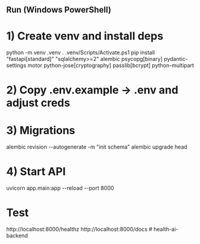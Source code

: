 ## Run (Windows PowerShell)

# 1) Create venv and install deps
python -m venv .venv
. .venv/Scripts/Activate.ps1
pip install "fastapi[standard]" "sqlalchemy>=2" alembic psycopg[binary] pydantic-settings motor python-jose[cryptography] passlib[bcrypt] python-multipart

# 2) Copy .env.example -> .env and adjust creds

# 3) Migrations
alembic revision --autogenerate -m "init schema"
alembic upgrade head

# 4) Start API
uvicorn app.main:app --reload --port 8000

# Test
http://localhost:8000/healthz
http://localhost:8000/docs
#   h e a l t h - a i - b a c k e n d  
 